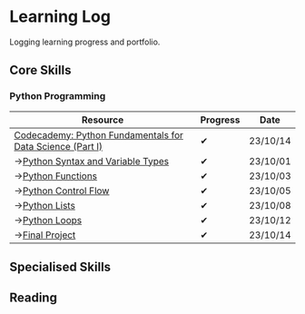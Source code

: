 # Learning Log
 Logging learning progress and portfolio.

## Core Skills

### Python Programming

|Resource|Progress|Date|
|---|---|---|
|[Codecademy: Python Fundamentals for Data Science (Part I)](https://www.codecademy.com/career-journey/data-scientist-ml/path/dsmlcj-22-data-science-foundations/track/dsmlcj-22-python-fundamentals-for-data-science-part-i)|✔|23/10/14|
|->[Python Syntax and Variable Types](project_files/Python%20Syntax%20Medical%20Insurance%20Project/Python%20Syntax%20Medical%20Insurance%20Project.ipynb)|✔|23/10/01|
|->[Python Functions](project_files/Python%20Functions%20Medical%20Insurance%20Project/Python%20Functions%20Medical%20Insurance%20Project.ipynb)|✔|23/10/03|
|->[Python Control Flow](project_files/Python%20Control%20Flow%20Medical%20Insurance%20Project/Python%20Control%20Flow%20Medical%20Insurance%20Project.ipynb)|✔|23/10/05|
|->[Python Lists](project_files/Working%20with%20Python%20Lists%20Medical%20Insurance%20Costs/Working%20with%20Python%20Lists%20Medical%20Insurance%20Costs.ipynb)|✔|23/10/08|
|->[Python Loops](project_files/Python%20Loops%20Medical%20Insurance%20Estimates%20vs%20Costs/Python%20Loops%20Medical%20Insurance%20Estimates%20vs%20Costs.ipynb)|✔|23/10/12|
|->[Final Project](project_files/fridakahlo/frida_project.ipynb)|✔|23/10/14|

## Specialised Skills

## Reading
